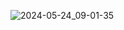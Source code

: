 ![2024-05-24_09-01-35](https://github.com/henriqlft/AtividadesCG/assets/161965546/7b1d3ea3-44d6-4a1e-ade1-9c6b8d78131e)
